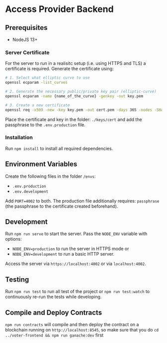 # Access Provider Backend

## Prerequisites

- NodeJS 13+

### Server Certificate

For the server to run in a realisitc setup (i.e. using HTTPS and TLS) a certificate is required.
Generate the certificate using:

```bash
# 1. Select what elliptic curve to use
openssl ecparam -list_curves

# 2. Generate the necessary public/private key pair (elliptic-curve)
openssl ecparam -name {name_of_the_curve} -genkey -out key.pem

# 3. Create a new certificate
openssl req -x509 -new -key key.pem -out cert.pem -days 365 -nodes -SHA384
```

Place the certificate and key in the folder: `./keys/cert` and add the passphrase to the `.env.production` file.

### Installation

Run `npm install` to install all required dependencies.

## Environment Variables

Create the following files in the folder `/envs`:

- `.env.production`
- `.env.development`

Add `PORT=4002` to both. The production file additionally requires: `passphrase` (the passphrase to the certificate created beforehand).

## Development

Run `npm run serve` to start the server. Pass the `NODE_ENV` variable with options:

- `NODE_ENV=production` to run the server in HTTPS mode or
- `NODE_ENV=development` to run a basic HTTP server.

Access the server via `https://localhost:4002` or via `localhost:4002`.

## Testing

Run `npm run test` to run all test of the project or `npm run test:watch` to continuously re-run the tests while developing.

## Compile and Deploy Contracts

`npm run contracts` will compile and then deploy the contract on a blockchain running on `http://localhost:8545`, so make sure that you do `cd ../voter-frontend && npm run ganache:dev` first
